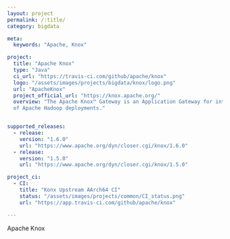 ```yaml
---
layout: project
permalink: /:title/
category: bigdata

meta:
  keywords: "Apache, Knox"

project:
  title: "Apache Knox"
  type: "Java"
  ci_url: "https://travis-ci.com/github/apache/knox"
  logo: "/assets/images/projects/bigdata/knox/logo.png"
  url: "ApacheKnox"
  project_official_url: "https://knox.apache.org/"
  overview: "The Apache Knox™ Gateway is an Application Gateway for interacting with the REST APIs and UIs
  of Apache Hadoop deployments."


supported_releases:
  - release:
    version: "1.6.0"
    url: "https://www.apache.org/dyn/closer.cgi/knox/1.6.0"
  - release:
    version: "1.5.0"
    url: "https://www.apache.org/dyn/closer.cgi/knox/1.5.0"

project_ci:
  - CI:
    title: "Konx Upstream AArch64 CI"
    status: "/assets/images/projects/common/CI_status.png"
    url: "https://app.travis-ci.com/github/apache/knox"

---
```


<p>Apache Knox</p>
